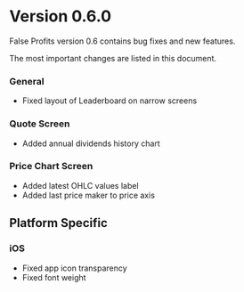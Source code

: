 Version 0.6.0
=============

False Profits version 0.6 contains bug fixes and new features.

The most important changes are listed in this document.

### General
   * Fixed layout of Leaderboard on narrow screens

### Quote Screen
   * Added annual dividends history chart

### Price Chart Screen
   * Added latest OHLC values label
   * Added last price maker to price axis

Platform Specific
-----------------

### iOS
   * Fixed app icon transparency
   * Fixed font weight
